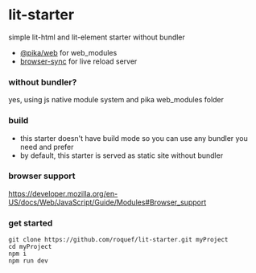 # lit-starter
simple lit-html and lit-element starter without bundler
- [@pika/web](https://github.com/pikapkg/web) for web_modules
- [browser-sync](https://github.com/BrowserSync/browser-sync) for live reload server

### without bundler?
yes, using js native module system and pika web_modules folder

### build
- this starter doesn't have build mode so you can use any bundler you need and prefer
- by default, this starter is served as static site without bundler

### browser support
https://developer.mozilla.org/en-US/docs/Web/JavaScript/Guide/Modules#Browser_support

### get started
```console
git clone https://github.com/roquef/lit-starter.git myProject
cd myProject
npm i
npm run dev
```
